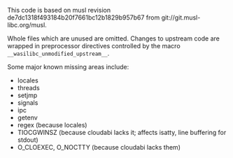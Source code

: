 This code is based on musl revision de7dc1318f493184b20f7661bc12b1829b957b67
from git://git.musl-libc.org/musl.

Whole files which are unused are omitted. Changes to upstream code are wrapped
in preprocessor directives controlled by the macro `__wasilibc_unmodified_upstream__`.

Some major known missing areas include:
 - locales
 - threads
 - setjmp
 - signals
 - ipc
 - getenv
 - regex (because locales)
 - TIOCGWINSZ (because cloudabi lacks it; affects isatty, line buffering for stdout)
 - O\_CLOEXEC, O\_NOCTTY (because cloudabi lacks them)

